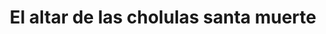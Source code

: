 ---
title: "El altar de las cholulas santa muerte"
url: /cholula-puebla/el-altar-de-las-cholulas-santa-muerte/
shop: Religion
---